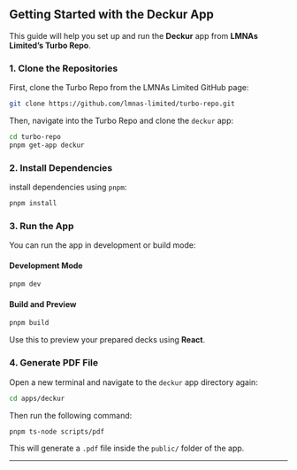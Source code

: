 ## Getting Started with the Deckur App

This guide will help you set up and run the **Deckur** app from **LMNAs Limited’s Turbo Repo**.

### 1. Clone the Repositories

First, clone the Turbo Repo from the LMNAs Limited GitHub page:

```bash
git clone https://github.com/lmnas-limited/turbo-repo.git
```

Then, navigate into the Turbo Repo and clone the `deckur` app:

```bash
cd turbo-repo
pnpm get-app deckur
```

### 2. Install Dependencies

install dependencies using `pnpm`:

```bash
pnpm install
```

### 3. Run the App

You can run the app in development or build mode:

#### Development Mode

```bash
pnpm dev
```

#### Build and Preview

```bash
pnpm build
```

Use this to preview your prepared decks using **React**.

### 4. Generate PDF File

Open a new terminal and navigate to the `deckur` app directory again:

```bash
cd apps/deckur
```

Then run the following command:

```bash
pnpm ts-node scripts/pdf
```

This will generate a `.pdf` file inside the `public/` folder of the app.

---

